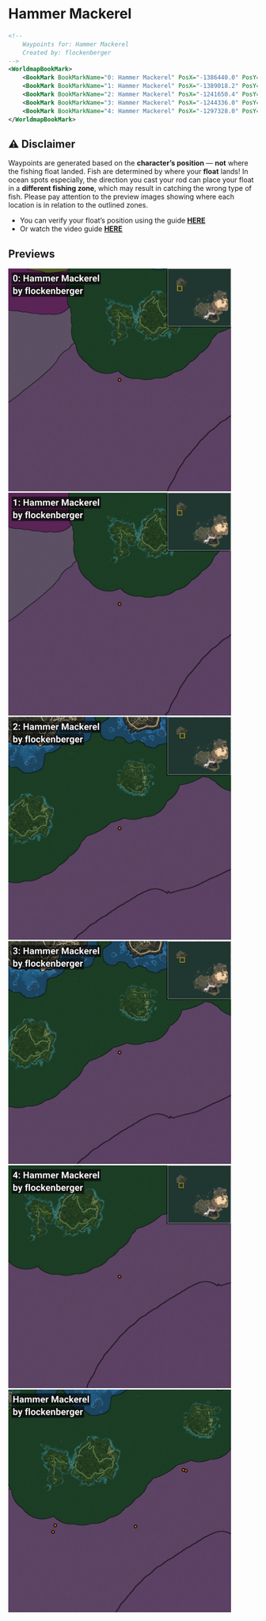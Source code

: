 # Hammer Mackerel
```xml
<!--
    Waypoints for: Hammer Mackerel
    Created by: flockenberger
-->
<WorldmapBookMark>
    <BookMark BookMarkName="0: Hammer Mackerel" PosX="-1386440.0" PosY="-7887.0" PosZ="955115.0" />
    <BookMark BookMarkName="1: Hammer Mackerel" PosX="-1389018.2" PosY="-7704.755" PosZ="948060.4" />
    <BookMark BookMarkName="2: Hammer Mackerel" PosX="-1241650.4" PosY="-7906.676" PosZ="1015691.1" />
    <BookMark BookMarkName="3: Hammer Mackerel" PosX="-1244336.0" PosY="-7906.835" PosZ="1016524.3" />
    <BookMark BookMarkName="4: Hammer Mackerel" PosX="-1297328.0" PosY="-7887.0" PosZ="954046.0" />
</WorldmapBookMark>
```

## ⚠️ Disclaimer
Waypoints are generated based on the __**character’s position**__ — __not__ where the fishing float landed.
Fish are determined by where your **float** lands!
In ocean spots especially, the direction you cast your rod can place your float in a **different fishing zone**, which may result in catching the wrong type of fish.
Please pay attention to the preview images showing where each location is in relation to the outlined zones.

- You can verify your float’s position using the guide [**HERE**](https://flockenberger.github.io/bdo-fish-position/)
- Or watch the video guide [**HERE**](https://youtu.be/t-VXcRoNojk)

## Previews
<img src="./Hammer Mackerel_0_Preview.webp" width="450"/> <img src="./Hammer Mackerel_1_Preview.webp" width="450"/> <img src="./Hammer Mackerel_2_Preview.webp" width="450"/> <img src="./Hammer Mackerel_3_Preview.webp" width="450"/> <img src="./Hammer Mackerel_4_Preview.webp" width="450"/> <img src="./Hammer Mackerel_Preview.webp" width="450"/> 